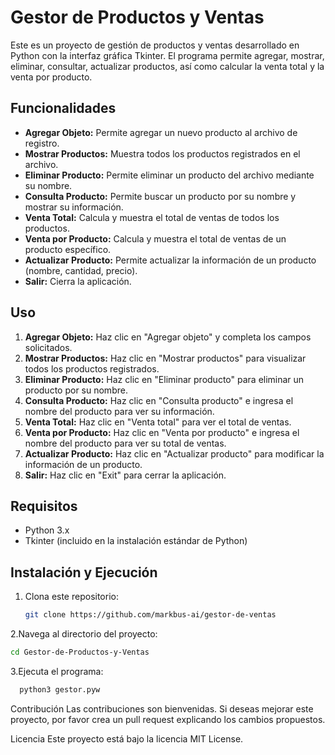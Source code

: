 # Gestor de Productos y Ventas

Este es un proyecto de gestión de productos y ventas desarrollado en Python con la interfaz gráfica Tkinter. El programa permite agregar, mostrar, eliminar, consultar, actualizar productos, así como calcular la venta total y la venta por producto.

## Funcionalidades

- **Agregar Objeto:** Permite agregar un nuevo producto al archivo de registro.
- **Mostrar Productos:** Muestra todos los productos registrados en el archivo.
- **Eliminar Producto:** Permite eliminar un producto del archivo mediante su nombre.
- **Consulta Producto:** Permite buscar un producto por su nombre y mostrar su información.
- **Venta Total:** Calcula y muestra el total de ventas de todos los productos.
- **Venta por Producto:** Calcula y muestra el total de ventas de un producto específico.
- **Actualizar Producto:** Permite actualizar la información de un producto (nombre, cantidad, precio).
- **Salir:** Cierra la aplicación.

## Uso

1. **Agregar Objeto:** Haz clic en "Agregar objeto" y completa los campos solicitados.
2. **Mostrar Productos:** Haz clic en "Mostrar productos" para visualizar todos los productos registrados.
3. **Eliminar Producto:** Haz clic en "Eliminar producto" para eliminar un producto por su nombre.
4. **Consulta Producto:** Haz clic en "Consulta producto" e ingresa el nombre del producto para ver su información.
5. **Venta Total:** Haz clic en "Venta total" para ver el total de ventas.
6. **Venta por Producto:** Haz clic en "Venta por producto" e ingresa el nombre del producto para ver su total de ventas.
7. **Actualizar Producto:** Haz clic en "Actualizar producto" para modificar la información de un producto.
8. **Salir:** Haz clic en "Exit" para cerrar la aplicación.

## Requisitos

- Python 3.x
- Tkinter (incluido en la instalación estándar de Python)

## Instalación y Ejecución

1. Clona este repositorio:

   ```bash
   git clone https://github.com/markbus-ai/gestor-de-ventas
    ```
2.Navega al directorio del proyecto:

  ```bash
  cd Gestor-de-Productos-y-Ventas
  ```
3.Ejecuta el programa:
```bash
  python3 gestor.pyw
  ```

Contribución
Las contribuciones son bienvenidas. Si deseas mejorar este proyecto, por favor crea un pull request explicando los cambios propuestos.

Licencia
Este proyecto está bajo la licencia MIT License.

